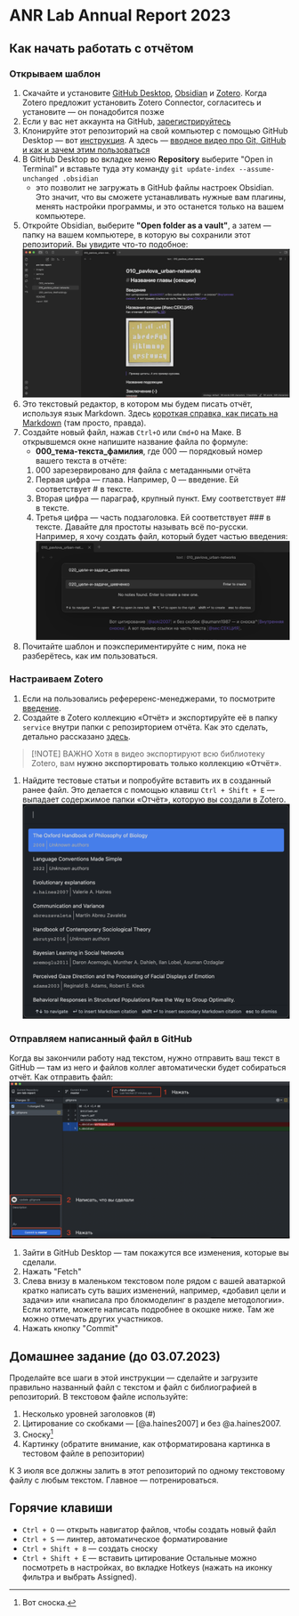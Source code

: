 # ANR Lab Annual Report 2023

## Как начать работать с отчётом

### Открываем шаблон
1. Скачайте и установите [GitHub Desktop](https://desktop.github.com/), [Obsidian](https://obsidian.md) и [Zotero](https://zotero.org). Когда Zotero предложит установить Zotero Connector, согласитесь и установите — он понадобится позже
2. Если у вас нет аккаунта на GitHub, [зарегистрируйтесь](https://github.com/signup)
3. Клонируйте этот репозиторий на свой компьютер с помощью GitHub Desktop — вот [инструкция](https://docs.github.com/ru/desktop/contributing-and-collaborating-using-github-desktop/adding-and-cloning-repositories/cloning-a-repository-from-github-to-github-desktop). А здесь — [вводное видео про Git, GitHub и как и зачем этим пользоваться](https://www.youtube.com/watch?v=8Dd7KRpKeaE)
4. В GitHub Desktop во вкладке меню **Repository** выберите "Open in Terminal" и вставьте туда эту команду `git update-index --assume-unchanged .obsidian`
	- это позволит не загружать в GitHub файлы настроек Obsidian. Это значит, что вы сможете устанавливать нужные вам плагины, менять настройки программы, и это останется только на вашем компьютере.
5. Откройте Obsidian, выберите **"Open folder as a vault"**, а затем — папку на вашем компьютере, в которую вы сохранили этот репозиторий. Вы увидите что-то подобное:
	 ![report-repo-vault.png](service/report-repo-vault.png)
 6. Это текстовый редактор, в котором мы будем писать отчёт, используя язык Markdown. Здесь [короткая справка, как писать на Markdown](https://www.markdownguide.org/basic-syntax/) (там просто, правда).
 7. Создайте новый файл, нажав `Ctrl+O` или `Cmd+O` на Маке. В открывшемся окне напишите название файла по формуле:
	 - **000_тема-текста_фамилия**, где 000 — порядковый номер вашего текста в отчёте:
	1. 000 зарезервировано для файла с метаданными отчёта
	2. Первая цифра — глава. Например, 0 — введение. Ей соответствует # в тексте.
	3. Вторая цифра — параграф, крупный пункт. Ему соответствует ## в тексте.
	4. Третья цифра — часть подзаголовка. Ей соответствует ### в тексте.
	Давайте для простоты называть всё по-русски. Например, я хочу создать файл, который будет частью введения:
	 ![note-picker.png](service/note-picker.png)
8. Почитайте шаблон и поэкспериментируйте с ним, пока не разберётесь, как им пользоваться.

### Настраиваем Zotero
1. Если на пользовались рефереренс-менеджерами, то посмотрите [введение](https://www.youtube.com/watch?v=JG7Uq_JFDzE).
2. Создайте в Zotero коллекцию «Отчёт» и экспортируйте её в папку `service` внутри папки с репозирторием отчёта. Как это сделать, детально рассказано [здесь](https://www.youtube.com/watch?v=D9ivU_IKO6M).

> [!NOTE] ВАЖНО
> Хотя в видео экспортируют всю библиотеку Zotero, вам **нужно экспортировать только коллекцию «Отчёт»**.

1. Найдите тестовые статьи и попробуйте вставить их в созданный ранее файл. Это делается с помощью клавиш `Ctrl + Shift + E` — выпадает содержимое папки «Отчёт», которую вы создали в Zotero.
	![citation-picker.png](service/citation-picker.png)

### Отправляем написанный файл в GitHub
Когда вы закончили работу над текстом, нужно отправить ваш текст в GitHub — там из него и файлов коллег автоматически будет собираться отчёт. Как отправить файл:
![how-to-commit.png](service/how-to-commit.png)
1. Зайти в GitHub Desktop — там покажутся все изменения, которые вы сделали.
2. Нажать "Fetch"
3. Слева внизу в маленьком текстовом поле рядом с вашей аватаркой кратко написать суть ваших изменений, например, «добавил цели и задачи» или «написала про блокмоделинг в разделе методологии». Если хотите, можете написать подробнее в окошке ниже. Там же можно отмечать других участников.
4. Нажать кнопку "Commit"

## Домашнее задание (до 03.07.2023)
Проделайте все шаги в этой инструкции — сделайте и загрузите правильно названный файл с текстом и файл с библиографией в репозиторий. В текстовом файле используйте:
1. Несколько уровней заголовков (#)
2. Цитирование со скобками — [@a.haines2007] и без @a.haines2007.
3. Сноску[^1]
4. Картинку (обратите внимание, как отформатирована картинка в тестовом файле в репозитории)

К 3 июля все должны залить в этот репозиторий по одному текстовому файлу с любым текстом. Главное — потренироваться.

## Горячие клавиши
- `Ctrl + O` — открыть навигатор файлов, чтобы создать новый файл
- `Ctrl + S` — линтер, автоматическое форматирование
- `Ctrl + Shift + 8` — создать сноску
- `Ctrl + Shift + E` — вставить цитирование
Остальные можно посмотреть в настройках, во вкладке Hotkeys (нажать на иконку фильтра и выбрать Assigned).

[^1]: Вот сноска.
